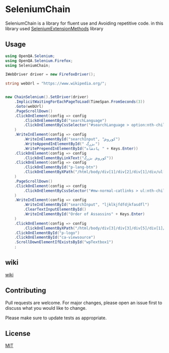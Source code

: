 # SeleniumChain

SeleniumChain is a library for fluent use and Avoiding repetitive code. in this library used [SeleniumExtensionMethods](https://github.com/Arman-Espiar/SeleniumExtensionMethods) library

## Usage

```csharp
using OpenQA.Selenium;
using OpenQA.Selenium.Firefox;
using SeleniumChain;

IWebDriver driver = new FirefoxDriver();

string webUrl = "https://www.wikipedia.org/";


new ChainSelenium().SetDriver(driver)
	.ImplicitWaitingForEachPageToLoad(TimeSpan.FromSeconds(3))
	.Goto(webUrl)
	.PageScrollDown()
	.ClickOnElement(config => config
		.ClickOnElementById("searchLanguage")
		.ClickOnElementByCssSelector("#searchLanguage > option:nth-child(21)")
	)
	.WriteInElement(config => config
		.WriteInElementById("searchInput", "کوروش")
		.WriteAppendInElementById(" بزرگ")
		.WritePrependInElementById("پادشاه " + Keys.Enter))
	.ClickOnElement(config => config
		.ClickOnElementByLinkText("کوروش بزرگ"))
	.ClickOnElement(config => config
		.ClickOnElementById("p-lang-btn")
		.ClickOnElementByXPath("/html/body/div[1]/div[2]/div[1]/div/ul[2]/li[3]/a")
	)
	.PageScrollDown()
	.ClickOnElement(config => config
		.ClickOnElementByCssSelector("#mw-normal-catlinks > ul:nth-child(2) > li:nth-child(1) > a:nth-child(1)")
	)
	.WriteInElement(config => config
		.WriteInElementById("searchInput", "ljklkjfdfdjkfasdfl")
		.ClearTextInputElementById()
		.WriteInElementById("Order of Assassins" + Keys.Enter)
	)
	.ClickOnElement(config => config
		.ClickOnElementByXPath("/html/body/div[3]/div[3]/div[5]/div[1]/div[4]/ul/li[5]/a"))
	.ClickOnElementById("p-logo")
	.ClickOnElementById("ca-viewsource")
	.ScrollDownElementIfExistsById("wpTextbox1")
	;
```

## wiki
[wiki](https://github.com/Arman-Espiar/SeleniumChain/wiki)

## Contributing
Pull requests are welcome. For major changes, please open an issue first to discuss what you would like to change.

Please make sure to update tests as appropriate.

## License
[MIT](https://choosealicense.com/licenses/mit/)
